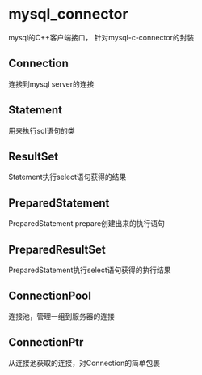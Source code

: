 # mysql_connector

mysql的C++客户端接口， 针对mysql-c-connector的封装

## Connection
连接到mysql server的连接

## Statement
用来执行sql语句的类

## ResultSet
Statement执行select语句获得的结果

## PreparedStatement
PreparedStatement prepare创建出来的执行语句

## PreparedResultSet
PreparedStatement执行select语句获得的执行结果

## ConnectionPool
连接池，管理一组到服务器的连接

## ConnectionPtr
从连接池获取的连接，对Connection的简单包裹